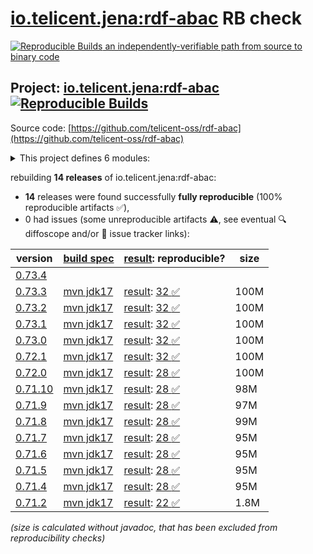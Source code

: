 [io.telicent.jena:rdf-abac](https://central.sonatype.com/artifact/io.telicent.jena/rdf-abac/versions) RB check
=======

[![Reproducible Builds](https://reproducible-builds.org/images/logos/rb.svg) an independently-verifiable path from source to binary code](https://reproducible-builds.org/)

## Project: [io.telicent.jena:rdf-abac](https://central.sonatype.com/artifact/io.telicent.jena/rdf-abac/versions) [![Reproducible Builds](https://img.shields.io/endpoint?url=https://raw.githubusercontent.com/jvm-repo-rebuild/reproducible-central/master/content/io/telicent/jena/rdf-abac/badge.json)](https://github.com/jvm-repo-rebuild/reproducible-central/blob/master/content/io/telicent/jena/rdf-abac/README.md)

Source code: [https://github.com/telicent-oss/rdf-abac](https://github.com/telicent-oss/rdf-abac)

<details><summary>This project defines 6 modules:</summary>

* [io.telicent.jena:rdf-abac](https://central.sonatype.com/artifact/io.telicent.jena/rdf-abac/overview)
* [io.telicent.jena:rdf-abac-core](https://central.sonatype.com/artifact/io.telicent.jena/rdf-abac-core/overview)
* [io.telicent.jena:rdf-abac-coverage-report](https://central.sonatype.com/artifact/io.telicent.jena/rdf-abac-coverage-report/overview)
* [io.telicent.jena:rdf-abac-eval](https://central.sonatype.com/artifact/io.telicent.jena/rdf-abac-eval/overview)
* [io.telicent.jena:rdf-abac-fuseki](https://central.sonatype.com/artifact/io.telicent.jena/rdf-abac-fuseki/overview)
* [io.telicent.jena:rdf-abac-fuseki-server](https://central.sonatype.com/artifact/io.telicent.jena/rdf-abac-fuseki-server/overview)
</details>

rebuilding **14 releases** of io.telicent.jena:rdf-abac:
- **14** releases were found successfully **fully reproducible** (100% reproducible artifacts :white_check_mark:),
- 0 had issues (some unreproducible artifacts :warning:, see eventual :mag: diffoscope and/or :memo: issue tracker links):

| version | [build spec](/BUILDSPEC.md) | [result](https://reproducible-builds.org/docs/jvm/): reproducible? | size |
| -- | --------- | ------ | -- |
| [0.73.4](https://central.sonatype.com/artifact/io.telicent.jena/rdf-abac/0.73.4/pom) | | | |
| [0.73.3](https://central.sonatype.com/artifact/io.telicent.jena/rdf-abac/0.73.3/pom) | [mvn jdk17](rdf-abac-0.73.3.buildspec) | [result](rdf-abac-0.73.3.buildinfo): [32 :white_check_mark: ](rdf-abac-0.73.3.buildcompare) | 100M |
| [0.73.2](https://central.sonatype.com/artifact/io.telicent.jena/rdf-abac/0.73.2/pom) | [mvn jdk17](rdf-abac-0.73.2.buildspec) | [result](rdf-abac-0.73.2.buildinfo): [32 :white_check_mark: ](rdf-abac-0.73.2.buildcompare) | 100M |
| [0.73.1](https://central.sonatype.com/artifact/io.telicent.jena/rdf-abac/0.73.1/pom) | [mvn jdk17](rdf-abac-0.73.1.buildspec) | [result](rdf-abac-0.73.1.buildinfo): [32 :white_check_mark: ](rdf-abac-0.73.1.buildcompare) | 100M |
| [0.73.0](https://central.sonatype.com/artifact/io.telicent.jena/rdf-abac/0.73.0/pom) | [mvn jdk17](rdf-abac-0.73.0.buildspec) | [result](rdf-abac-0.73.0.buildinfo): [32 :white_check_mark: ](rdf-abac-0.73.0.buildcompare) | 100M |
| [0.72.1](https://central.sonatype.com/artifact/io.telicent.jena/rdf-abac/0.72.1/pom) | [mvn jdk17](rdf-abac-0.72.1.buildspec) | [result](rdf-abac-0.72.1.buildinfo): [32 :white_check_mark: ](rdf-abac-0.72.1.buildcompare) | 100M |
| [0.72.0](https://central.sonatype.com/artifact/io.telicent.jena/rdf-abac/0.72.0/pom) | [mvn jdk17](rdf-abac-0.72.0.buildspec) | [result](rdf-abac-0.72.0.buildinfo): [28 :white_check_mark: ](rdf-abac-0.72.0.buildcompare) | 100M |
| [0.71.10](https://central.sonatype.com/artifact/io.telicent.jena/rdf-abac/0.71.10/pom) | [mvn jdk17](rdf-abac-0.71.10.buildspec) | [result](rdf-abac-0.71.10.buildinfo): [28 :white_check_mark: ](rdf-abac-0.71.10.buildcompare) | 98M |
| [0.71.9](https://central.sonatype.com/artifact/io.telicent.jena/rdf-abac/0.71.9/pom) | [mvn jdk17](rdf-abac-0.71.9.buildspec) | [result](rdf-abac-0.71.9.buildinfo): [28 :white_check_mark: ](rdf-abac-0.71.9.buildcompare) | 97M |
| [0.71.8](https://central.sonatype.com/artifact/io.telicent.jena/rdf-abac/0.71.8/pom) | [mvn jdk17](rdf-abac-0.71.8.buildspec) | [result](rdf-abac-0.71.8.buildinfo): [28 :white_check_mark: ](rdf-abac-0.71.8.buildcompare) | 99M |
| [0.71.7](https://central.sonatype.com/artifact/io.telicent.jena/rdf-abac/0.71.7/pom) | [mvn jdk17](rdf-abac-0.71.7.buildspec) | [result](rdf-abac-0.71.7.buildinfo): [28 :white_check_mark: ](rdf-abac-0.71.7.buildcompare) | 95M |
| [0.71.6](https://central.sonatype.com/artifact/io.telicent.jena/rdf-abac/0.71.6/pom) | [mvn jdk17](rdf-abac-0.71.6.buildspec) | [result](rdf-abac-0.71.6.buildinfo): [28 :white_check_mark: ](rdf-abac-0.71.6.buildcompare) | 95M |
| [0.71.5](https://central.sonatype.com/artifact/io.telicent.jena/rdf-abac/0.71.5/pom) | [mvn jdk17](rdf-abac-0.71.5.buildspec) | [result](rdf-abac-0.71.5.buildinfo): [28 :white_check_mark: ](rdf-abac-0.71.5.buildcompare) | 95M |
| [0.71.4](https://central.sonatype.com/artifact/io.telicent.jena/rdf-abac/0.71.4/pom) | [mvn jdk17](rdf-abac-0.71.4.buildspec) | [result](rdf-abac-0.71.4.buildinfo): [28 :white_check_mark: ](rdf-abac-0.71.4.buildcompare) | 95M |
| [0.71.2](https://central.sonatype.com/artifact/io.telicent.jena/rdf-abac/0.71.2/pom) | [mvn jdk17](rdf-abac-0.71.2.buildspec) | [result](rdf-abac-0.71.2.buildinfo): [22 :white_check_mark: ](rdf-abac-0.71.2.buildcompare) | 1.8M |

<i>(size is calculated without javadoc, that has been excluded from reproducibility checks)</i>
